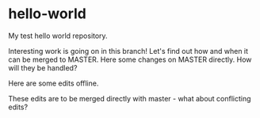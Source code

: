 # hello-world
My test hello world repository.

Interesting work is going on in this branch! Let's find out how and when it can be merged to MASTER.
Here some changes on MASTER directly. How will they be handled?

Here are some edits offline.

These edits are to be merged directly with master - what about conflicting edits?
